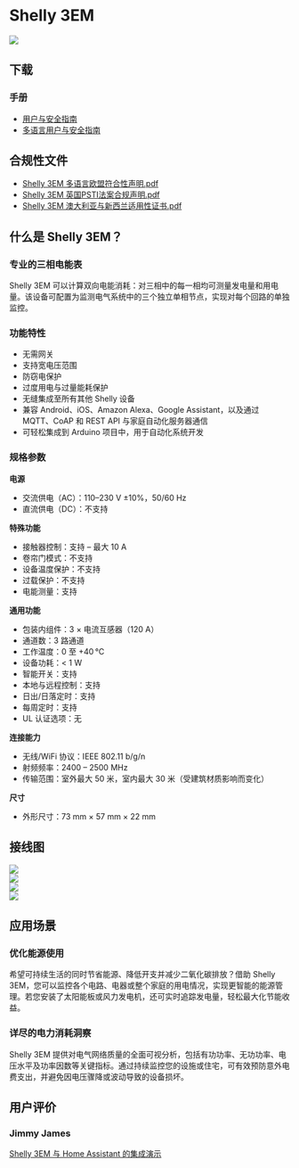 # Shelly 3EM

![](https://kb.shelly.cloud/__attachments/229146742/image-20220920-071052.png?inst-v=06e25fb6-1df6-4585-801d-931808676f21)

## 下载

### 手册

- [用户与安全指南](https://kb.shelly.cloud/__attachments/63832224/User%20and%20Safety%20Guide?inst-v=06e25fb6-1df6-4585-801d-931808676f21)
- [多语言用户与安全指南](https://kb.shelly.cloud/__attachments/63832224/User%20and%20Safety%20Guide%20-%20Multi%20language?inst-v=06e25fb6-1df6-4585-801d-931808676f21)

## 合规性文件

- [Shelly 3EM 多语言欧盟符合性声明.pdf](https://kb.shelly.cloud/__attachments/266174494/Shelly%203EM%20multilingual%20EU%20declaration%20of%20conformity.pdf?inst-v=06e25fb6-1df6-4585-801d-931808676f21)
- [Shelly 3EM 英国PSTI法案合规声明.pdf](https://kb.shelly.cloud/__attachments/266174494/Shelly%203EM%20UK%20PSTI%20ACT%20Statement%20of%20compliance.pdf?inst-v=06e25fb6-1df6-4585-801d-931808676f21)
- [Shelly 3EM 澳大利亚与新西兰适用性证书.pdf](https://kb.shelly.cloud/__attachments/266174494/Shelly%203EM%20AU%20NZ%20Certificate%20for%20Suitability.pdf?inst-v=06e25fb6-1df6-4585-801d-931808676f21)

## 什么是 Shelly 3EM？

### 专业的三相电能表

Shelly 3EM 可以计算双向电能消耗：对三相中的每一相均可测量发电量和用电量。该设备可配置为监测电气系统中的三个独立单相节点，实现对每个回路的单独监控。

### 功能特性

- 无需网关  
- 支持宽电压范围  
- 防窃电保护  
- 过度用电与过量能耗保护  
- 无缝集成至所有其他 Shelly 设备  
- 兼容 Android、iOS、Amazon Alexa、Google Assistant，以及通过 MQTT、CoAP 和 REST API 与家庭自动化服务器通信  
- 可轻松集成到 Arduino 项目中，用于自动化系统开发  

### 规格参数

**电源**

- 交流供电（AC）：110–230 V ±10%，50/60 Hz  
- 直流供电（DC）：不支持  

**特殊功能**

- 接触器控制：支持 – 最大 10 A  
- 卷帘门模式：不支持  
- 设备温度保护：不支持  
- 过载保护：不支持  
- 电能测量：支持  

**通用功能**

- 包装内组件：3 × 电流互感器（120 A）  
- 通道数：3 路通道  
- 工作温度：0 至 +40 °C  
- 设备功耗：< 1 W  
- 智能开关：支持  
- 本地与远程控制：支持  
- 日出/日落定时：支持  
- 每周定时：支持  
- UL 认证选项：无  

**连接能力**

- 无线/WiFi 协议：IEEE 802.11 b/g/n  
- 射频频率：2400 – 2500 MHz  
- 传输范围：室外最大 50 米，室内最大 30 米（受建筑材质影响而变化）  

**尺寸**

- 外形尺寸：73 mm × 57 mm × 22 mm  

## 接线图

![](https://kb.shelly.cloud/__attachments/243531777/image-20220912-075438.png?inst-v=06e25fb6-1df6-4585-801d-931808676f21)  
![](https://kb.shelly.cloud/__attachments/243531777/image-20220912-075444.png?inst-v=06e25fb6-1df6-4585-801d-931808676f21)  
![](https://kb.shelly.cloud/__attachments/243531777/image-20220912-075544.png?inst-v=06e25fb6-1df6-4585-801d-931808676f21)  
![](https://kb.shelly.cloud/__attachments/243531777/image-20220912-075603.png?inst-v=06e25fb6-1df6-4585-801d-931808676f21)

## 应用场景

### 优化能源使用

希望可持续生活的同时节省能源、降低开支并减少二氧化碳排放？借助 Shelly 3EM，您可以监控各个电路、电器或整个家庭的用电情况，实现更智能的能源管理。若您安装了太阳能板或风力发电机，还可实时追踪发电量，轻松最大化节能收益。

### 详尽的电力消耗洞察

Shelly 3EM 提供对电气网络质量的全面可视分析，包括有功功率、无功功率、电压水平及功率因数等关键指标。通过持续监控您的设施或住宅，可有效预防意外电费支出，并避免因电压骤降或波动导致的设备损坏。

## 用户评价

### Jimmy James  
[Shelly 3EM 与 Home Assistant 的集成演示](https://www.youtube.com/watch?v=kDIK0BP4Xss)